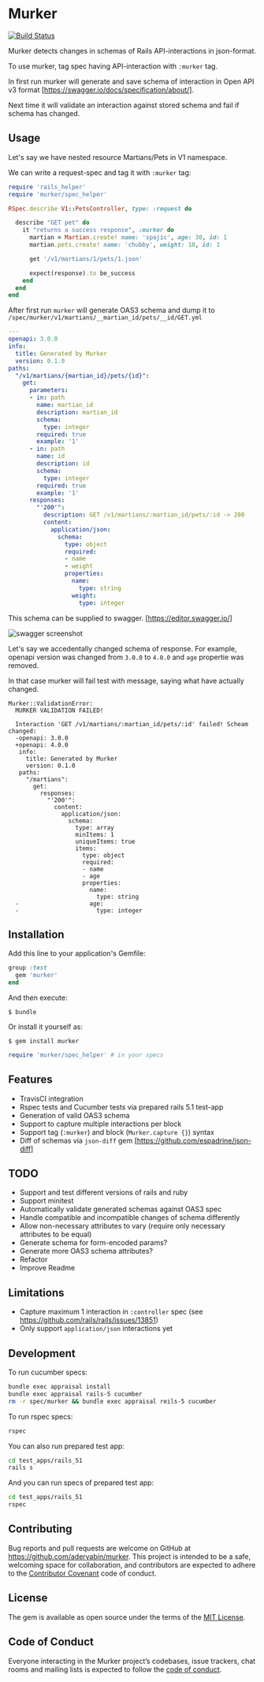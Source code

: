 # Murker

[![Build Status](https://travis-ci.org/spajic/murker.svg?branch=master)](https://travis-ci.org/spajic/murker)

Murker detects changes in schemas of Rails API-interactions in json-format.

To use murker, tag spec having API-interaction with `:murker` tag.

In first run murker will generate and save schema of interaction in Open API v3 format [https://swagger.io/docs/specification/about/].

Next time it will validate an interaction against stored schema and fail if schema has changed.

## Usage
Let's say we have nested resource Martians/Pets in V1 namespace.

We can write a request-spec and tag it with `:murker` tag:

```ruby
require 'rails_helper'
require 'murker/spec_helper'

RSpec.describe V1::PetsController, type: :request do

  describe "GET pet" do
    it "returns a success response", :murker do
      martian = Martian.create! name: 'spajic', age: 30, id: 1
      martian.pets.create! name: 'chubby', weight: 10, id: 1

      get '/v1/martians/1/pets/1.json'

      expect(response).to be_success
    end
  end
end
```

After first run `murker` will generate OAS3 schema and dump it to `/spec/murker/v1/martians/__martian_id/pets/__id/GET.yml`

```yml
---
openapi: 3.0.0
info:
  title: Generated by Murker
  version: 0.1.0
paths:
  "/v1/martians/{martian_id}/pets/{id}":
    get:
      parameters:
      - in: path
        name: martian_id
        description: martian_id
        schema:
          type: integer
        required: true
        example: '1'
      - in: path
        name: id
        description: id
        schema:
          type: integer
        required: true
        example: '1'
      responses:
        "'200'":
          description: GET /v1/martians/:martian_id/pets/:id -> 200
          content:
            application/json:
              schema:
                type: object
                required:
                - name
                - weight
                properties:
                  name:
                    type: string
                  weight:
                    type: integer
```

This schema can be supplied to swagger. [https://editor.swagger.io/]

![swagger screenshot](https://www.dropbox.com/s/lr0id1scfioicre/murker-swagger.png?raw=1 "Swagger screenshot")

Let's say we accedentally changed schema of response. For example, openapi version was changed from `3.0.0` to `4.0.0` and `age` propertie was removed.

In that case murker will fail test with message, saying what have actually changed.
```
Murker::ValidationError:
  MURKER VALIDATION FAILED!

  Interaction 'GET /v1/martians/:martian_id/pets/:id' failed! Scheam changed:
  -openapi: 3.0.0
  +openapi: 4.0.0
   info:
     title: Generated by Murker
     version: 0.1.0
   paths:
     "/martians":
       get:
         responses:
           "'200'":
             content:
               application/json:
                 schema:
                   type: array
                   minItems: 1
                   uniqueItems: true
                   items:
                     type: object
                     required:
                     - name
                     - age
                     properties:
                       name:
                         type: string
  -                    age:
  -                      type: integer
```


## Installation
Add this line to your application's Gemfile:

```ruby
group :test
  gem 'murker'
end
```

And then execute:

    $ bundle

Or install it yourself as:

    $ gem install murker

```ruby
require 'murker/spec_helper' # in your specs
```

## Features
- TravisCI integration
- Rspec tests and Cucumber tests via prepared rails 5.1 test-app
- Generation of valid OAS3 schema
- Support to capture multiple interactions per block
- Support tag (`:murker`) and block (`Murker.capture {}`) syntax
- Diff of schemas via `json-diff` gem [https://github.com/espadrine/json-diff]

## TODO
- Support and test different versions of rails and ruby
- Support minitest
- Automatically validate generated schemas against OAS3 spec
- Handle compatible and incompatible changes of schema differently
- Allow non-necessary attributes to vary (require only necessary attributes to be equal)
- Generate schema for form-encoded params?
- Generate more OAS3 schema attributes?
- Refactor
- Improve Readme

## Limitations
- Capture maximum 1 interaction in `:controller` spec (see https://github.com/rails/rails/issues/13851)
- Only support `application/json` interactions yet

## Development
To run cucumber specs:

```bash
bundle exec appraisal install
bundle exec appraisal rails-5 cucumber
rm -r spec/murker && bundle exec appraisal reils-5 cucumber
```

To run rspec specs:

```bash
rspec
```

You can also run prepared test app:
```bash
cd test_apps/rails_51
rails s
```

And you can run specs of prepared test app:
```bash
cd test_apps/rails_51
rspec
```

## Contributing

Bug reports and pull requests are welcome on GitHub at https://github.com/aderyabin/murker. This project is intended to be a safe, welcoming space for collaboration, and contributors are expected to adhere to the [Contributor Covenant](http://contributor-covenant.org) code of conduct.

## License

The gem is available as open source under the terms of the [MIT License](https://opensource.org/licenses/MIT).

## Code of Conduct

Everyone interacting in the Murker project’s codebases, issue trackers, chat rooms and mailing lists is expected to follow the [code of conduct](https://github.com/aderyabin/murker/blob/master/CODE_OF_CONDUCT.md).
